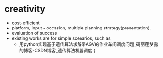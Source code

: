 # creativity
- cost-efficient
- platform,                    input - occasion,                 multiple planning strategy(presentation). 
- evaluation of success
- existing works are for simple scenarios, such as 
    - 用python实现基于遗传算法求解带AGV的作业车间调度问题_码丽莲梦露的博客-CSDN博客_遗传算法机器调度 { 
